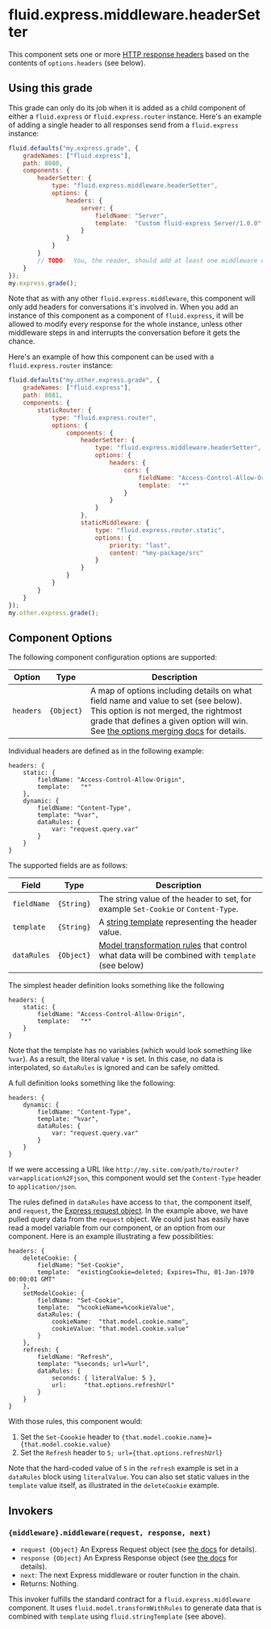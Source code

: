 # fluid.express.middleware.headerSetter

This component sets one or more [HTTP response headers](https://www.w3.org/Protocols/rfc2616/rfc2616-sec6.html#sec6.2)
based on the contents of `options.headers` (see below).

## Using this grade

This grade can only do its job when it is added as a child component of either a `fluid.express` or `fluid.express.router`
instance.  Here's an example of adding a single header to all responses send from a `fluid.express` instance:

```javascript
fluid.defaults("my.express.grade", {
    gradeNames: ["fluid.express"],
    path: 8080,
    components: {
        headerSetter: {
            type: "fluid.express.middleware.headerSetter",
            options: {
                headers: {
                    server: {
                        fieldName: "Server",
                        template:  "Custom fluid-express Server/1.0.0"
                    }
                }
            }
        }
        // TODO:  You, the reader, should add at least one middleware component here that will respond to the user.
    }
});
my.express.grade();
```

Note that as with any other `fluid.express.middleware`, this component will only add headers for conversations it's
involved in.  When you add an instance of this component as a component of `fluid.express`, it will be allowed to modify
every response for the whole instance, unless other middleware steps in and interrupts the conversation before it gets
the chance.

Here's an example of how this component can be used with a `fluid.express.router` instance:

```javascript
fluid.defaults("my.other.express.grade", {
    gradeNames: ["fluid.express"],
    path: 8081,
    components: {
        staticRouter: {
            type: "fluid.express.router",
            options: {
                components: {
                    headerSetter: {
                        type: "fluid.express.middleware.headerSetter",
                        options: {
                            headers: {
                                cors: {
                                    fieldName: "Access-Control-Allow-Origin",
                                    template:  "*"
                                }
                            }
                        }
                    },
                    staticMiddleware: {
                        type: "fluid.express.router.static",
                        options: {
                            priority: "last",
                            content: "%my-package/src"
                        }
                    }
                }
            }
        }
    }
});
my.other.express.grade();
```

## Component Options

The following component configuration options are supported:

| Option    | Type       | Description |
| --------- | ---------- | ----------- |
| `headers` | `{Object}` | A map of options including details on what field name and value to set (see below).  This option is not merged, the rightmost grade that defines a given option will win. See [the options merging docs](http://docs.fluidproject.org/infusion/development/OptionsMerging.html#structure-of-the-merge-policy-object) for details. |

Individual headers are defined as in the following example:

```snippet
headers: {
    static: {
        fieldName: "Access-Control-Allow-Origin",
        template:   "*"
    },
    dynamic: {
        fieldName: "Content-Type",
        template: "%var",
        dataRules: {
            var: "request.query.var"
        }
    }
}
```

The supported fields are as follows:

| Field       | Type       | Description |
| ----------- | ---------- | ----------- |
| `fieldName` | `{String}` | The string value of the header to set, for example `Set-Cookie` or `Content-Type`. |
| `template`  | `{String}` | A [string template](http://docs.fluidproject.org/infusion/development/tutorial-usingStringTemplates/UsingStringTemplates.html) representing the header value. |
| `dataRules` | `{Object}` | [Model transformation rules](http://docs.fluidproject.org/infusion/development/ModelTransformationAPI.html) that control what data will be combined with `template` (see below) |

The simplest header definition looks something like the following

```snippet
headers: {
    static: {
        fieldName: "Access-Control-Allow-Origin",
        template:   "*"
    }
}
```

Note that the template has no variables (which would look something like `%var`).  As a result, the literal value `*` is
set.  In this case, no data is interpolated, so `dataRules` is ignored and can be safely omitted.

A full definition looks something like the following:

```snippet
headers: {
    dynamic: {
        fieldName: "Content-Type",
        template: "%var",
        dataRules: {
            var: "request.query.var"
        }
    }
}
```

If we were accessing a URL like `http://my.site.com/path/to/router?var=application%2Fjson`, this component would set
the `Content-Type` header to `application/json`.

The rules defined in `dataRules` have access to `that`, the component itself, and `request`, the
[Express request object](expressjs.com/en/api.html#req).  In the example above, we have pulled query data from the
`request` object.  We could just has easily have read a model variable from our component, or an option from our
component.  Here is an example illustrating a few possibilities:

```snippet
headers: {
    deleteCookie: {
        fieldName: "Set-Cookie",
        template:  "existingCookie=deleted; Expires=Thu, 01-Jan-1970 00:00:01 GMT"
    },
    setModelCookie: {
        fieldName: "Set-Cookie",
        template:  "%cookieName=%cookieValue",
        dataRules: {
            cookieName:  "that.model.cookie.name",
            cookieValue: "that.model.cookie.value"
        }
    },
    refresh: {
        fieldName: "Refresh",
        template: "%seconds; url=%url",
        dataRules: {
            seconds: { literalValue: 5 },
            url:     "that.options.refreshUrl"
        }
    }
}
```

With those rules, this component would:

1. Set the `Set-Coookie` header to `{that.model.cookie.name}={that.model.cookie.value}`
2. Set the `Refresh` header to `5; url={that.options.refreshUrl}`

Note that the hard-coded value of `5` in the `refresh` example is set in a `dataRules` block using `literalValue`.  You
can also set static values in the `template` value itself, as illustrated in the `deleteCookie` example.

## Invokers

### `{middleware}.middleware(request, response, next)`

* `request {Object}` An Express Request object (see [the docs](express.md) for details).
* `response {Object}` An Express Response object (see [the docs](express.md) for details).
* `next`: The next Express middleware or router function in the chain.
* Returns: Nothing.

This invoker fulfills the standard contract for a `fluid.express.middleware` component.  It uses `fluid.model.transformWithRules`
to generate data that is combined with `template` using `fluid.stringTemplate` (see above).
